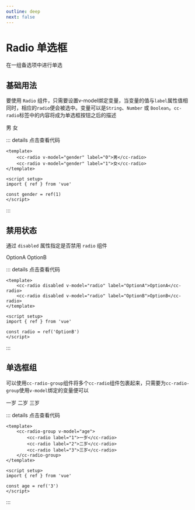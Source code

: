 ```yaml
---
outline: deep
next: false
---
```


# Radio 单选框

在一组备选项中进行单选

## 基础用法
要使用 `Radio` 组件，只需要设置v-model绑定变量，当变量的值与`label`属性值相同时，相应的`radio`便会被选中。变量可以是`String`、`Number` 或 `Boolean`。`cc-radio`标签中的内容将成为单选框按钮之后的描述
<script setup>
import ccRadio from '../../src/components/radio'
import ccRadioGroup from '../../src/components/radio-group'
import { ref } from 'vue'

const gender = ref(0)
const radio = ref('OptionB')
const age = ref(3)
</script>
<cc-radio v-model="gender" label="0">男</cc-radio>
<cc-radio v-model="gender" label="1">女</cc-radio>

::: details 点击查看代码
```vue
<template>
    <cc-radio v-model="gender" label="0">男</cc-radio>
    <cc-radio v-model="gender" label="1">女</cc-radio>
</template>

<script setup>
import { ref } from 'vue'

const gender = ref(1)
</script>
```
:::

## 禁用状态
通过 `disabled` 属性指定是否禁用 `radio` 组件

<cc-radio disabled v-model="radio" label="OptionA">OptionA</cc-radio>
<cc-radio disabled v-model="radio" label="OptionB">OptionB</cc-radio>

::: details 点击查看代码
```vue
<template>
    <cc-radio disabled v-model="radio" label="OptionA">OptionA</cc-radio>
    <cc-radio disabled v-model="radio" label="OptionB">OptionB</cc-radio>
</template>

<script setup>
import { ref } from 'vue'

const radio = ref('OptionB')
</script>
```
:::

## 单选框组
可以使用`cc-radio-group`组件将多个`cc-radio`组件包裹起来，只需要为`cc-radio-group`使用`v-model`绑定的变量便可以

<cc-radio-group v-model="age">
    <cc-radio label="1">一岁</cc-radio>
    <cc-radio label="2">二岁</cc-radio>
    <cc-radio label="3">三岁</cc-radio>
</cc-radio-group>

::: details 点击查看代码
```vue
<template>
    <cc-radio-group v-model="age">
        <cc-radio label="1">一岁</cc-radio>
        <cc-radio label="2">二岁</cc-radio>
        <cc-radio label="3">三岁</cc-radio>
    </cc-radio-group>
</template>

<script setup>
import { ref } from 'vue'

const age = ref('3')
</script>
```
:::